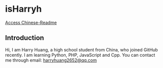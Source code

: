 # isHarryh
[Access Chinese-Readme](README-chi.md)
## Introduction
Hi, I am Harry Huang, a high school student from China, who joined GitHub recently.
I am learning Python, PHP, JavaScript and Cpp. You can contact me through email: harryhuang2652@qq.com
